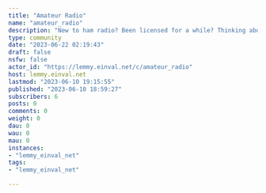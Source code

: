 ```yaml
---
title: "Amateur Radio" 
name: "amateur_radio"
description: "New to ham radio? Been licensed for a while? Thinking about getting into it?Welcome! Feel free to talk about the weather, your rig, and that sweet antenna you soldered together using scraps you found in the garage.**Resources:**- https://www.fcc.gov/wireless/bureau-divisions/mobility-division/amateur-radio-service- http://arrl.org"
type: community
date: "2023-06-22 02:19:43"
draft: false
nsfw: false
actor_id: "https://lemmy.einval.net/c/amateur_radio"
host: lemmy.einval.net
lastmod: "2023-06-10 19:15:55"
published: "2023-06-10 18:59:27"
subscribers: 6
posts: 0
comments: 0
weight: 0
dau: 0
wau: 0
mau: 0
instances:
- "lemmy_einval_net"
tags: 
- "lemmy_einval_net"

---
```

